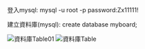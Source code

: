 登入mysql:
    mysql -u root -p
    password:Zx11111!

建立資料庫(mysql):
    create database myboard;

![資料庫Table01](https://user-images.githubusercontent.com/79626986/110589679-bde49200-81b1-11eb-85da-07d897594fe7.png)
![資料庫Table](https://user-images.githubusercontent.com/79626986/110589687-bf15bf00-81b1-11eb-9f96-abb55d42b3eb.png)
